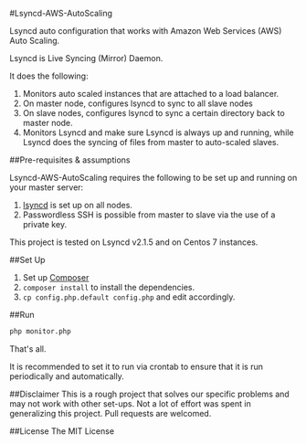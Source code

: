 #Lsyncd-AWS-AutoScaling

Lsyncd auto configuration that works with Amazon Web Services (AWS) Auto Scaling.

Lsyncd is Live Syncing (Mirror) Daemon.

It does the following:

1. Monitors auto scaled instances that are attached to a load balancer.
2. On master node, configures lsyncd to sync to all slave nodes
3. On slave nodes, configures lsyncd to sync a certain directory back to master node.
4. Monitors Lsyncd and make sure Lsyncd is always up and running, while Lsyncd does the syncing of files from master to auto-scaled slaves.

##Pre-requisites & assumptions

Lsyncd-AWS-AutoScaling requires the following to be set up and running on your master server:

1. [lsyncd](https://github.com/axkibe/lsyncd) is set up on all nodes.
1. Passwordless SSH is possible from master to slave via the use of a private key.

This project is tested on Lsyncd v2.1.5 and on Centos 7 instances.

##Set Up

1. Set up [Composer](http://getcomposer.org/)
1. `composer install` to install the dependencies.
1. `cp config.php.default config.php` and edit accordingly.

##Run

```bash
php monitor.php
```

That's all.

It is recommended to set it to run via crontab to ensure that it is run periodically and automatically.

##Disclaimer
This is a rough project that solves our specific problems and may not work with other set-ups. Not a lot of effort was spent in generalizing this project. Pull requests are welcomed.

##License
The MIT License